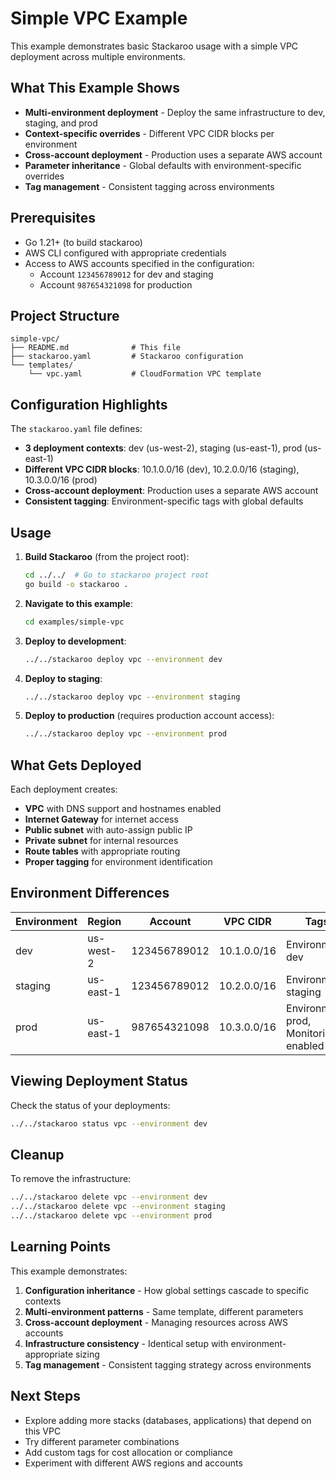 # Simple VPC Example

This example demonstrates basic Stackaroo usage with a simple VPC deployment across multiple environments.

## What This Example Shows

- **Multi-environment deployment** - Deploy the same infrastructure to dev, staging, and prod
- **Context-specific overrides** - Different VPC CIDR blocks per environment
- **Cross-account deployment** - Production uses a separate AWS account
- **Parameter inheritance** - Global defaults with environment-specific overrides
- **Tag management** - Consistent tagging across environments

## Prerequisites

- Go 1.21+ (to build stackaroo)
- AWS CLI configured with appropriate credentials
- Access to AWS accounts specified in the configuration:
  - Account `123456789012` for dev and staging
  - Account `987654321098` for production

## Project Structure

```
simple-vpc/
├── README.md              # This file
├── stackaroo.yaml         # Stackaroo configuration
└── templates/
    └── vpc.yaml           # CloudFormation VPC template
```

## Configuration Highlights

The `stackaroo.yaml` file defines:

- **3 deployment contexts**: dev (us-west-2), staging (us-east-1), prod (us-east-1)
- **Different VPC CIDR blocks**: 10.1.0.0/16 (dev), 10.2.0.0/16 (staging), 10.3.0.0/16 (prod)
- **Cross-account deployment**: Production uses a separate AWS account
- **Consistent tagging**: Environment-specific tags with global defaults

## Usage

1. **Build Stackaroo** (from the project root):
   ```bash
   cd ../../  # Go to stackaroo project root
   go build -o stackaroo .
   ```

2. **Navigate to this example**:
   ```bash
   cd examples/simple-vpc
   ```

3. **Deploy to development**:
   ```bash
   ../../stackaroo deploy vpc --environment dev
   ```

4. **Deploy to staging**:
   ```bash
   ../../stackaroo deploy vpc --environment staging
   ```

5. **Deploy to production** (requires production account access):
   ```bash
   ../../stackaroo deploy vpc --environment prod
   ```

## What Gets Deployed

Each deployment creates:
- **VPC** with DNS support and hostnames enabled
- **Internet Gateway** for internet access
- **Public subnet** with auto-assign public IP
- **Private subnet** for internal resources
- **Route tables** with appropriate routing
- **Proper tagging** for environment identification

## Environment Differences

| Environment | Region    | Account      | VPC CIDR      | Tags |
|-------------|-----------|--------------|---------------|------|
| dev         | us-west-2 | 123456789012 | 10.1.0.0/16   | Environment: dev |
| staging     | us-east-1 | 123456789012 | 10.2.0.0/16   | Environment: staging |
| prod        | us-east-1 | 987654321098 | 10.3.0.0/16   | Environment: prod, Monitoring: enabled |

## Viewing Deployment Status

Check the status of your deployments:
```bash
../../stackaroo status vpc --environment dev
```

## Cleanup

To remove the infrastructure:
```bash
../../stackaroo delete vpc --environment dev
../../stackaroo delete vpc --environment staging
../../stackaroo delete vpc --environment prod
```

## Learning Points

This example demonstrates:

1. **Configuration inheritance** - How global settings cascade to specific contexts
2. **Multi-environment patterns** - Same template, different parameters
3. **Cross-account deployment** - Managing resources across AWS accounts
4. **Infrastructure consistency** - Identical setup with environment-appropriate sizing
5. **Tag management** - Consistent tagging strategy across environments

## Next Steps

- Explore adding more stacks (databases, applications) that depend on this VPC
- Try different parameter combinations
- Add custom tags for cost allocation or compliance
- Experiment with different AWS regions and accounts